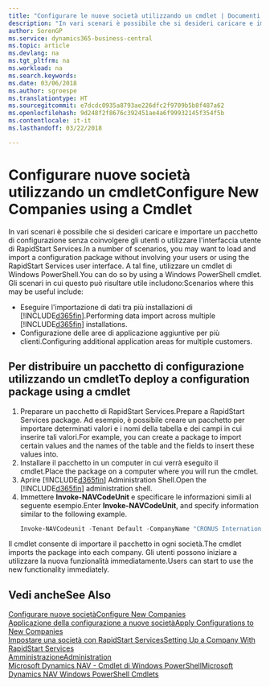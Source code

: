 ```yaml
---
title: "Configurare le nuove società utilizzando un cmdlet | Documenti Microsoft"
description: "In vari scenari è possibile che si desideri caricare e importare un pacchetto di configurazione senza coinvolgere gli utenti o utilizzare l'interfaccia utente di RapidStart Services. A tal fine, utilizzare un cmdlet di Windows PowerShell."
author: SorenGP
ms.service: dynamics365-business-central
ms.topic: article
ms.devlang: na
ms.tgt_pltfrm: na
ms.workload: na
ms.search.keywords: 
ms.date: 03/06/2018
ms.author: sgroespe
ms.translationtype: HT
ms.sourcegitcommit: e7dcdc0935a8793ae226dfc2f9709b5b8f487a62
ms.openlocfilehash: 9d248f2f8676c392451ae4a6f99932145f354f5b
ms.contentlocale: it-it
ms.lasthandoff: 03/22/2018

---
```

# <a name="configure-new-companies-using-a-cmdlet"></a><span data-ttu-id="51ba5-104">Configurare nuove società utilizzando un cmdlet</span><span class="sxs-lookup"><span data-stu-id="51ba5-104">Configure New Companies using a Cmdlet</span></span>
<span data-ttu-id="51ba5-105">In vari scenari è possibile che si desideri caricare e importare un pacchetto di configurazione senza coinvolgere gli utenti o utilizzare l'interfaccia utente di RapidStart Services.</span><span class="sxs-lookup"><span data-stu-id="51ba5-105">In a number of scenarios, you may want to load and import a configuration package without involving your users or using the RapidStart Services user interface.</span></span> <span data-ttu-id="51ba5-106">A tal fine, utilizzare un cmdlet di Windows PowerShell.</span><span class="sxs-lookup"><span data-stu-id="51ba5-106">You can do so by using a Windows PowerShell cmdlet.</span></span> <span data-ttu-id="51ba5-107">Gli scenari in cui questo può risultare utile includono:</span><span class="sxs-lookup"><span data-stu-id="51ba5-107">Scenarios where this may be useful include:</span></span>  

- <span data-ttu-id="51ba5-108">Eseguire l'importazione di dati tra più installazioni di [!INCLUDE[d365fin](includes/d365fin_md.md)].</span><span class="sxs-lookup"><span data-stu-id="51ba5-108">Performing data import across multiple [!INCLUDE[d365fin](includes/d365fin_md.md)] installations.</span></span>
- <span data-ttu-id="51ba5-109">Configurazione delle aree di applicazione aggiuntive per più clienti.</span><span class="sxs-lookup"><span data-stu-id="51ba5-109">Configuring additional application areas for multiple customers.</span></span>  

## <a name="to-deploy-a-configuration-package-using-a-cmdlet"></a><span data-ttu-id="51ba5-110">Per distribuire un pacchetto di configurazione utilizzando un cmdlet</span><span class="sxs-lookup"><span data-stu-id="51ba5-110">To deploy a configuration package using a cmdlet</span></span>  

1. <span data-ttu-id="51ba5-111">Preparare un pacchetto di RapidStart Services.</span><span class="sxs-lookup"><span data-stu-id="51ba5-111">Prepare a RapidStart Services package.</span></span> <span data-ttu-id="51ba5-112">Ad esempio, è possibile creare un pacchetto per importare determinati valori e i nomi della tabella e dei campi in cui inserire tali valori.</span><span class="sxs-lookup"><span data-stu-id="51ba5-112">For example, you can create a package to import certain values and the names of the table and the fields to insert these values into.</span></span>  
2. <span data-ttu-id="51ba5-113">Installare il pacchetto in un computer in cui verrà eseguito il cmdlet.</span><span class="sxs-lookup"><span data-stu-id="51ba5-113">Place the package on a computer where you will run the cmdlet.</span></span>  
3. <span data-ttu-id="51ba5-114">Aprire [!INCLUDE[d365fin](includes/d365fin_md.md)] Administration Shell.</span><span class="sxs-lookup"><span data-stu-id="51ba5-114">Open the [!INCLUDE[d365fin](includes/d365fin_md.md)] administration shell.</span></span>  
4. <span data-ttu-id="51ba5-115">Immettere **Invoke-NAVCodeUnit** e specificare le informazioni simili al seguente esempio.</span><span class="sxs-lookup"><span data-stu-id="51ba5-115">Enter **Invoke-NAVCodeUnit**, and specify information similar to the following example.</span></span>  
    ```powershell  
    Invoke-NAVCodeunit -Tenant Default -CompanyName "CRONUS International Ltd." -CodeunitId 8620 -MethodName ImportRapidStartPackage -Argument "C:TEMPRS_CONFIG.rapidstart" -ServerInstance DynamicsNAV71  

    ```
<span data-ttu-id="51ba5-116">Il cmdlet consente di importare il pacchetto in ogni società.</span><span class="sxs-lookup"><span data-stu-id="51ba5-116">The cmdlet imports the package into each company.</span></span> <span data-ttu-id="51ba5-117">Gli utenti possono iniziare a utilizzare la nuova funzionalità immediatamente.</span><span class="sxs-lookup"><span data-stu-id="51ba5-117">Users can start to use the new functionality immediately.</span></span>  

## <a name="see-also"></a><span data-ttu-id="51ba5-118">Vedi anche</span><span class="sxs-lookup"><span data-stu-id="51ba5-118">See Also</span></span>  
[<span data-ttu-id="51ba5-119">Configurare nuove società</span><span class="sxs-lookup"><span data-stu-id="51ba5-119">Configure New Companies</span></span>](admin-how-to-configure-new-companies.md)  
[<span data-ttu-id="51ba5-120">Applicazione della configurazione a nuove società</span><span class="sxs-lookup"><span data-stu-id="51ba5-120">Apply Configurations to New Companies</span></span>](admin-apply-configuration-to-new-companies.md)  
[<span data-ttu-id="51ba5-121">Impostare una società con RapidStart Services</span><span class="sxs-lookup"><span data-stu-id="51ba5-121">Setting Up a Company With RapidStart Services</span></span>](admin-set-up-a-company-with-rapidstart.md)  
[<span data-ttu-id="51ba5-122">Amministrazione</span><span class="sxs-lookup"><span data-stu-id="51ba5-122">Administration</span></span>](admin-setup-and-administration.md)  
[<span data-ttu-id="51ba5-123">Microsoft Dynamics NAV - Cmdlet di Windows PowerShell</span><span class="sxs-lookup"><span data-stu-id="51ba5-123">Microsoft Dynamics NAV Windows PowerShell Cmdlets</span></span>](/dynamics-nav/microsoft-dynamics-nav-windows-powershell-cmdlets)

